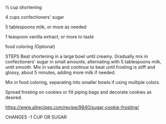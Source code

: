 ½ cup shortening

4 cups confectioners' sugar

5 tablespoons milk, or more as needed

1 teaspoon vanilla extract, or more to taste

food coloring (Optional)

STEPS
Beat shortening in a large bowl until creamy. Gradually mix in 
confectioners' sugar in small amounts, alternating with 5 tablespoons 
milk, until smooth. Mix in vanilla and continue to beat until frosting is 
stiff and glossy, about 5 minutes, adding more milk if needed.

Mix in food coloring, separating into smaller bowls if using multiple 
colors.

Spread frosting on cookies or fill piping bags and decorate cookies as 
desired.

https://www.allrecipes.com/recipe/9840/sugar-cookie-frosting/

CHANGES
-1 CUP OR SUGAR
